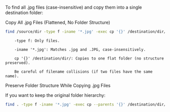 To find all .jpg files (case-insensitive) and copy them into a single destination folder:

Copy All .jpg Files (Flattened, No Folder Structure)

```bash
find /source/dir -type f -iname '*.jpg' -exec cp '{}' /destination/dir/ \;
```
```text
    -type f: Only files.

    -iname '*.jpg': Matches .jpg and .JPG, case-insensitively.

    cp '{}' /destination/dir/: Copies to one flat folder (no structure preserved).

    Be careful of filename collisions (if two files have the same name).
```

Preserve Folder Structure While Copying .jpg Files

If you want to keep the original folder hierarchy:

```bash
find . -type f -iname '*.jpg' -exec cp --parents '{}' /destination/dir/ \;
```